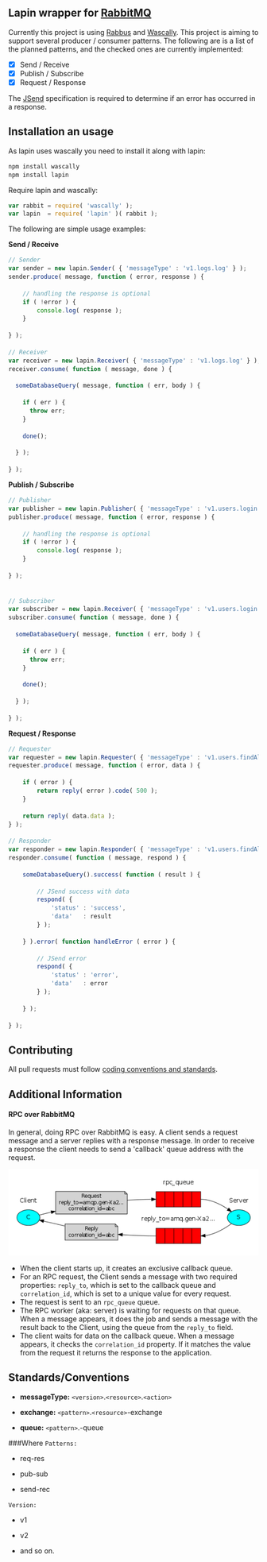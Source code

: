 ## Lapin wrapper for [RabbitMQ](http://rabbitmq.com/)

Currently this project is using [Rabbus](https://github.com/derickbailey/rabbus) and [Wascally](https://github.com/LeanKit-Labs/wascally). This project is aiming to support several producer / consumer patterns. The following are is a list of the planned patterns, and the checked ones are currently implemented:

* [X] Send / Receive
* [X] Publish / Subscribe
* [X] Request / Response

The [JSend](http://labs.omniti.com/labs/jsend) specification is required to determine if an error has occurred in a response.

## Installation an usage

As lapin uses wascally you need to install it along with lapin:

```bash
npm install wascally
npm install lapin
```

Require lapin and wascally:

```javascript
var rabbit = require( 'wascally' );
var lapin  = require( 'lapin' )( rabbit );
```

The following are simple usage examples:

**Send / Receive**

```javascript
// Sender
var sender = new lapin.Sender( { 'messageType' : 'v1.logs.log' } );
sender.produce( message, function ( error, response ) {

	// handling the response is optional
	if ( !error ) {
		console.log( response );
	}

} );

// Receiver
var receiver = new lapin.Receiver( { 'messageType' : 'v1.logs.log' } );
receiver.consume( function ( message, done ) {

  someDatabaseQuery( message, function ( err, body ) {

    if ( err ) {
      throw err;
    }

    done();

  } );

} );
```

**Publish / Subscribe**

```javascript
// Publisher
var publisher = new lapin.Publisher( { 'messageType' : 'v1.users.login' } );
publisher.produce( message, function ( error, response ) {

    // handling the response is optional
	if ( !error ) {
		console.log( response );
	}

} );


// Subscriber
var subscriber = new lapin.Receiver( { 'messageType' : 'v1.users.login' } );
subscriber.consume( function ( message, done ) {

  someDatabaseQuery( message, function ( err, body ) {

    if ( err ) {
      throw err;
    }

    done();

  } );

} );
```

**Request / Response**

```javascript
// Requester
var requester = new lapin.Requester( { 'messageType' : 'v1.users.findAll' } );
requester.produce( message, function ( error, data ) {

	if ( error ) {
		return reply( error ).code( 500 );
	}

	return reply( data.data );
} );

// Responder
var responder = new lapin.Responder( { 'messageType' : 'v1.users.findAll' } );
responder.consume( function ( message, respond ) {

	someDatabaseQuery().success( function ( result ) {

		// JSend success with data
		respond( {
			'status' : 'success',
			'data'   : result
		} );

	} ).error( function handleError ( error ) {

		// JSend error
		respond( {
			'status' : 'error',
			'data'   : error
		} );

	} );

} );
```

## Contributing
All pull requests must follow [coding conventions and standards](https://github.com/School-Improvement-Network/coding-conventions).


## Additional Information
#### RPC over RabbitMQ

In general, doing RPC over RabbitMQ is easy. A client sends a request message and a server replies with a response message. In order to receive a response the client needs to send a 'callback' queue address with the request.

![RabbitMQ RPC](rabbitmq_rpc.png)

 * When the client starts up, it creates an exclusive callback queue.
 * For an RPC request, the Client sends a message with two required properties: `reply_to`, which is set to the callback queue and `correlation_id`, which is set to a unique value for every request.
 * The request is sent to an `rpc_queue` queue.
 * The RPC worker (aka: server) is waiting for requests on that queue. When a message appears, it does the job and sends a message with the result back to the Client, using the queue from the `reply_to` field.
 * The client waits for data on the callback queue. When a message appears, it checks the `correlation_id` property. If it matches the value from the request it returns the response to the application.

## Standards/Conventions

* **messageType:** `<version>`.`<resource>`.`<action>`

* **exchange:** `<pattern>`.`<resource>`-exchange

* **queue:** `<pattern>`.<resource>-queue

###Where
`Patterns:`

- req-res

- pub-sub

- send-rec

`Version:`

- v1

- v2

- and so on.
